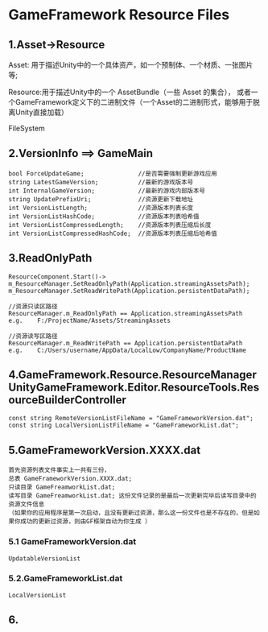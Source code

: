 # GameFramework Resource Files


## 1.Asset->Resource
Asset: 用于描述Unity中的一个具体资产，如一个预制体、一个材质、一张图片等;

Resource:用于描述Unity中的一个 AssetBundle（一些 Asset 的集合），
		或者一个GameFramework定义下的二进制文件（一个Asset的二进制形式，能够用于脱离Unity直接加载）

FileSystem

## 2.VersionInfo ==> GameMain
	bool ForceUpdateGame;				//是否需要强制更新游戏应用
	string LatestGameVersion;			//最新的游戏版本号
	int InternalGameVersion;			//最新的游戏内部版本号
	string UpdatePrefixUri;				//资源更新下载地址
	int VersionListLength;				//资源版本列表长度
	int VersionListHashCode;			//资源版本列表哈希值
	int VersionListCompressedLength;	//资源版本列表压缩后长度
	int VersionListCompressedHashCode;	//资源版本列表压缩后哈希值

## 3.ReadOnlyPath
	ResourceComponent.Start()->
	m_ResourceManager.SetReadOnlyPath(Application.streamingAssetsPath);
	m_ResourceManager.SetReadWritePath(Application.persistentDataPath);
	
	//资源只读区路径
	ResourceManager.m_ReadOnlyPath == Application.streamingAssetsPath
	e.g. 	F:/ProjectName/Assets/StreamingAssets
	
	//资源读写区路径
	ResourceManager.m_ReadWritePath == Application.persistentDataPath
	e.g. 	C:/Users/username/AppData/LocalLow/CompanyName/ProductName
	
## 4.GameFramework.Resource.ResourceManager    UnityGameFramework.Editor.ResourceTools.ResourceBuilderController
	const string RemoteVersionListFileName = "GameFrameworkVersion.dat";
	const string LocalVersionListFileName = "GameFrameworkList.dat";
	
## 5.GameFrameworkVersion.XXXX.dat
	首先资源列表文件事实上一共有三份，
	总表 GameFrameworkVersion.XXXX.dat;
	只读目录 GameFreamworkList.dat;
	读写目录 GameFreamworkList.dat; 这份文件记录的是最后一次更新完毕后读写目录中的资源文件信息
	（如果你的应用程序是第一次启动，且没有更新过资源，那么这一份文件也是不存在的，但是如果你成功的更新过资源，则由GF框架自动为你生成 ）

### 5.1 GameFrameworkVersion.dat
	UpdatableVersionList

	
### 5.2.GameFrameworkList.dat
	LocalVersionList
	
## 6.


















	
	
	
	

